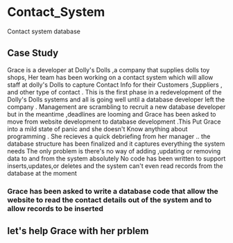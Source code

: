 # Contact_System
Contact system database
## Case Study
Grace is a developer at Dolly's Dolls ,a company that supplies dolls toy shops, Her team has been working on a contact system which will allow staff at dolly's Dolls to capture Contact Info for their Customers ,Suppliers , and other type of contact .
This is the first phase in a redevelopment of the Dolly's Dolls systems and all is going well until a database developer left the company .
Management are scrambling to recruit a new database developer but in the meantime ,deadlines are looming and Grace has been asked to move from website development to database development .This Put Grace into a mild state of panic and she doesn't Know anything about programming .
She recieves a quick debriefing from her manager .. the database structure has been finalized and it captures everything the system needs 
The only problem  is there's no way of adding ,updating or removing data to and from the system absolutely No code has been written to support inserts,updates,or deletes and the system can't even read records from the database at the moment 
### Grace has been asked to write a database code that allow the website to read the contact details out of the system and to allow records to be inserted 
## let's help Grace with her prblem

